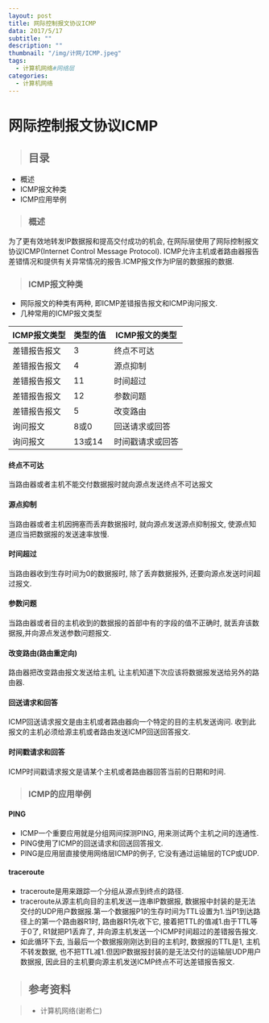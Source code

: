 ```yaml
---
layout: post
title: 网际控制报文协议ICMP
data: 2017/5/17
subtitle: ""
description: ""
thumbnail: "/img/计网/ICMP.jpeg"
tags:
  - 计算机网络#网络层
categories:
  - 计算机网络
---
```


# 网际控制报文协议ICMP

> ## 目录

* 概述
* ICMP报文种类
* ICMP应用举例

> ### 概述

为了更有效地转发IP数据报和提高交付成功的机会, 在网际层使用了网际控制报文协议ICMP(Internet Control Message Protocol). ICMP允许主机或者路由器报告差错情况和提供有关异常情况的报告.ICMP报文作为IP层的数据报的数据.

> ### ICMP报文种类

* 网际报文的种类有两种, 即ICMP差错报告报文和ICMP询问报文.
* 几种常用的ICMP报文类型

| ICMP报文类型 | 类型的值 | ICMP报文的类型 |
| ------ | ------ | ------- |
| 差错报告报文 | 3 | 终点不可达 |
| 差错报告报文 | 4 | 源点抑制 |
| 差错报告报文 | 11 | 时间超过 |
| 差错报告报文 | 12 | 参数问题 |
| 差错报告报文 | 5 | 改变路由 |
| 询问报文 | 8或0 | 回送请求或回答 |
| 询问报文 | 13或14 | 时间戳请求或回答 |

#### 终点不可达

当路由器或者主机不能交付数据报时就向源点发送终点不可达报文

#### 源点抑制

当路由器或者主机因拥塞而丢弃数据报时, 就向源点发送源点抑制报文, 使源点知道应当把数据报的发送速率放慢.

#### 时间超过

当路由器收到生存时间为0的数据报时, 除了丢弃数据报外, 还要向源点发送时间超过报文.

#### 参数问题

当路由器或者目的主机收到的数据报的首部中有的字段的值不正确时, 就丢弃该数据报,并向源点发送参数问题报文.

#### 改变路由(路由重定向)

路由器把改变路由报文发送给主机, 让主机知道下次应该将数据报发送给另外的路由器.

#### 回送请求和回答

ICMP回送请求报文是由主机或者路由器向一个特定的目的主机发送询问. 收到此报文的主机必须给源主机或者路由发送ICMP回送回答报文.

#### 时间戳请求和回答

ICMP时间戳请求报文是请某个主机或者路由器回答当前的日期和时间.

> ### ICMP的应用举例

#### PING

* ICMP一个重要应用就是分组网间探测PING, 用来测试两个主机之间的连通性.
* PING使用了ICMP的回送请求和回送回答报文.
* PING是应用层直接使用网络层ICMP的例子, 它没有通过运输层的TCP或UDP.

#### traceroute

* traceroute是用来跟踪一个分组从源点到终点的路径.
* traceroute从源主机向目的主机发送一连串IP数据报, 数据报中封装的是无法交付的UDP用户数据报.第一个数据报P1的生存时间为TTL设置为1.当P1到达路径上的第一个路由器R1时, 路由器R1先收下它, 接着把TTL的值减1.由于TTL等于0了, R1就把P1丢弃了, 并向源主机发送一个ICMP时间超过的差错报告报文.
* 如此循环下去, 当最后一个数据报刚刚达到目的主机时, 数据报的TTL是1, 主机不转发数据, 也不把TTL减1.但因IP数据报封装的是无法交付的运输层UDP用户数据报, 因此目的主机要向源主机发送ICMP终点不可达差错报告报文.

> ## 参考资料

> * 计算机网络(谢希仁)
